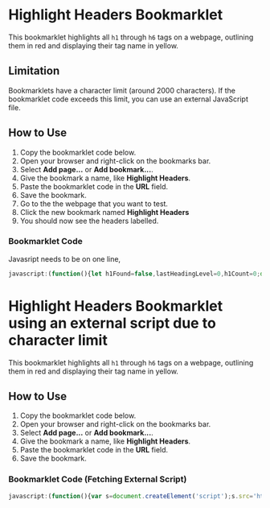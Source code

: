# Highlight Headers Bookmarklet

This bookmarklet highlights all `h1` through `h6` tags on a webpage, outlining them in red and displaying their tag name in yellow.

## Limitation

Bookmarklets have a character limit (around 2000 characters). If the bookmarklet code exceeds this limit, you can use an external JavaScript file.

## How to Use

1. Copy the bookmarklet code below.
2. Open your browser and right-click on the bookmarks bar.
3. Select **Add page...** or **Add bookmark...**.
4. Give the bookmark a name, like **Highlight Headers**.
5. Paste the bookmarklet code in the **URL** field.
6. Save the bookmark.
7. Go to the the webpage that you want to test.
8. Click the new bookmark named **Highlight Headers**
9. You should now see the headers labelled.

### Bookmarklet Code

Javasript needs to be on one line, 
```javascript
javascript:(function(){let h1Found=false,lastHeadingLevel=0,h1Count=0;document.querySelectorAll('h1,h2,h3,h4,h5,h6').forEach(h=>{const tagName=h.tagName.toLowerCase(),currentLevel=parseInt(tagName.slice(1)),label=document.createElement('span'),suggestion=document.createElement('span'),headerText=h.textContent.trim();Object.assign(label.style,{position:'relative',background:'yellow',color:'black','-webkit-text-fill-color':'black',fontSize:'20px',lineHeight:'22px',fontWeight:'bold',padding:'2px',border:'1px solid black',top:'-20px',left:'0px',zIndex:'1000'});Object.assign(suggestion.style,{position:'relative',background:'lightblue',color:'black','-webkit-text-fill-color':'black',fontSize:'16px',lineHeight:'18px',fontWeight:'normal',padding:'2px',border:'1px solid blue',top:'-20px',left:'10px',zIndex:'1000'});label.textContent=tagName;h.appendChild(label);if(!headerText){suggestion.textContent=`Warning: This <${tagName}> is missing text!`;h.style.outline='2px solid purple';h.appendChild(suggestion);}if(tagName==='h1'){h1Count++;if(h1Count>1){suggestion.textContent=`Warning: Multiple <h1> tags found. Only one is allowed.`;h.style.outline='2px solid red';h.appendChild(suggestion);}h1Found=true;lastHeadingLevel=1;return;}if(!h1Found&&currentLevel!==1){suggestion.textContent=`Suggestion: Use <h1> first`;h.style.outline='2px solid blue';h.appendChild(suggestion);}else if(h1Found){if(currentLevel-lastHeadingLevel>1){const suggestedHeading=`h${lastHeadingLevel+1}`;suggestion.textContent=`Suggestion: Should be <${suggestedHeading}> to avoid skipping levels.`;h.style.outline='2px solid orange';h.appendChild(suggestion);}else if(currentLevel+1<lastHeadingLevel){suggestion.textContent=`Warning: Cannot skip back more than one level!`;h.style.outline='2px solid red';h.appendChild(suggestion);}else{h.style.outline='2px solid red';}lastHeadingLevel=currentLevel;}});const cleanupButton=document.createElement('button');cleanupButton.textContent='Cleanup Diagnostic Labels';Object.assign(cleanupButton.style,{position:'fixed',bottom:'10px',right:'10px',padding:'10px',backgroundColor:'lightcoral',color:'white',zIndex:'1001',fontSize:'14px',border:'none',cursor:'pointer'});cleanupButton.onclick=function(){document.querySelectorAll('span,button').forEach(el=>{if(el.textContent.includes('h1')||el.textContent.includes('Suggestion')||el.textContent.includes('Warning')||el.tagName==='BUTTON'){el.remove();}});document.querySelectorAll('h1,h2,h3,h4,h5,h6').forEach(h=>h.style.outline='');};document.body.appendChild(cleanupButton);})();
```
# Highlight Headers Bookmarklet using an external script due to character limit

This bookmarklet highlights all `h1` through `h6` tags on a webpage, outlining them in red and displaying their tag name in yellow.

## How to Use

1. Copy the bookmarklet code below.
2. Open your browser and right-click on the bookmarks bar.
3. Select **Add page...** or **Add bookmark...**.
4. Give the bookmark a name, like **Highlight Headers**.
5. Paste the bookmarklet code in the **URL** field.
6. Save the bookmark.

### Bookmarklet Code (Fetching External Script)

```javascript
javascript:(function(){var s=document.createElement('script');s.src='https://cdn.jsdelivr.net/gh/William-Harvey/highlight-headers-bookmarklet/highlight-headers.js';document.body.appendChild(s);})();

